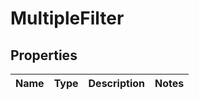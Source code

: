 
# MultipleFilter

## Properties
Name | Type | Description | Notes
------------ | ------------- | ------------- | -------------




